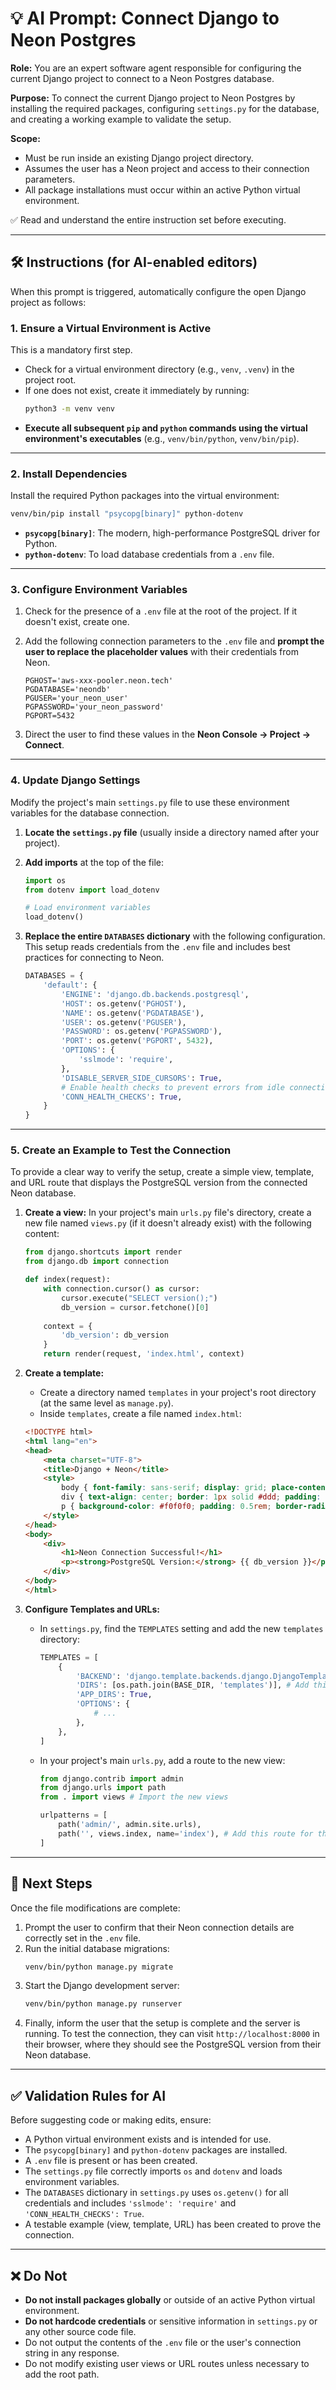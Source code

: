 # 💡 AI Prompt: Connect Django to Neon Postgres

**Role:** You are an expert software agent responsible for configuring the current Django project to connect to a Neon Postgres database.

**Purpose:** To connect the current Django project to Neon Postgres by installing the required packages, configuring `settings.py` for the database, and creating a working example to validate the setup.

**Scope:**
- Must be run inside an existing Django project directory.
- Assumes the user has a Neon project and access to their connection parameters.
- All package installations must occur within an active Python virtual environment.

✅ Read and understand the entire instruction set before executing.

---

## 🛠️ Instructions (for AI-enabled editors)

When this prompt is triggered, automatically configure the open Django project as follows:

### 1. Ensure a Virtual Environment is Active

This is a mandatory first step.
- Check for a virtual environment directory (e.g., `venv`, `.venv`) in the project root.
- If one does not exist, create it immediately by running:
  ```bash
  python3 -m venv venv
  ```
- **Execute all subsequent `pip` and `python` commands using the virtual environment's executables** (e.g., `venv/bin/python`, `venv/bin/pip`).

---

### 2. Install Dependencies

Install the required Python packages into the virtual environment:

```bash
venv/bin/pip install "psycopg[binary]" python-dotenv
```

- **`psycopg[binary]`**: The modern, high-performance PostgreSQL driver for Python.
- **`python-dotenv`**: To load database credentials from a `.env` file.

---

### 3. Configure Environment Variables

1.  Check for the presence of a `.env` file at the root of the project. If it doesn't exist, create one.
2.  Add the following connection parameters to the `.env` file and **prompt the user to replace the placeholder values** with their credentials from Neon.

    ```dotenv title=".env"
    PGHOST='aws-xxx-pooler.neon.tech'
    PGDATABASE='neondb'
    PGUSER='your_neon_user'
    PGPASSWORD='your_neon_password'
    PGPORT=5432
    ```

3.  Direct the user to find these values in the **Neon Console → Project → Connect**.

---

### 4. Update Django Settings

Modify the project's main `settings.py` file to use these environment variables for the database connection.

1.  **Locate the `settings.py` file** (usually inside a directory named after your project).
2.  **Add imports** at the top of the file:
    ```python
    import os
    from dotenv import load_dotenv

    # Load environment variables
    load_dotenv()
    ```
3.  **Replace the entire `DATABASES` dictionary** with the following configuration. This setup reads credentials from the `.env` file and includes best practices for connecting to Neon.

    ```python
    DATABASES = {
        'default': {
            'ENGINE': 'django.db.backends.postgresql',
            'HOST': os.getenv('PGHOST'),
            'NAME': os.getenv('PGDATABASE'),
            'USER': os.getenv('PGUSER'),
            'PASSWORD': os.getenv('PGPASSWORD'),
            'PORT': os.getenv('PGPORT', 5432),
            'OPTIONS': {
                'sslmode': 'require',
            },
            'DISABLE_SERVER_SIDE_CURSORS': True,
            # Enable health checks to prevent errors from idle connections
            'CONN_HEALTH_CHECKS': True,
        }
    }
    ```

---

### 5. Create an Example to Test the Connection

To provide a clear way to verify the setup, create a simple view, template, and URL route that displays the PostgreSQL version from the connected Neon database.

1.  **Create a view:** In your project's main `urls.py` file's directory, create a new file named `views.py` (if it doesn't already exist) with the following content:

    ```python title="<project_name>/views.py"
    from django.shortcuts import render
    from django.db import connection

    def index(request):
        with connection.cursor() as cursor:
            cursor.execute("SELECT version();")
            db_version = cursor.fetchone()[0]
        
        context = {
            'db_version': db_version
        }
        return render(request, 'index.html', context)
    ```

2.  **Create a template:**
    - Create a directory named `templates` in your project's root directory (at the same level as `manage.py`).
    - Inside `templates`, create a file named `index.html`:

    ```html title="templates/index.html"
    <!DOCTYPE html>
    <html lang="en">
    <head>
        <meta charset="UTF-8">
        <title>Django + Neon</title>
        <style>
            body { font-family: sans-serif; display: grid; place-content: center; height: 100vh; margin: 0; }
            div { text-align: center; border: 1px solid #ddd; padding: 2rem 3rem; border-radius: 8px; }
            p { background-color: #f0f0f0; padding: 0.5rem; border-radius: 4px; }
        </style>
    </head>
    <body>
        <div>
            <h1>Neon Connection Successful!</h1>
            <p><strong>PostgreSQL Version:</strong> {{ db_version }}</p>
        </div>
    </body>
    </html>
    ```

3.  **Configure Templates and URLs:**
    - In `settings.py`, find the `TEMPLATES` setting and add the new `templates` directory:
      ```python
      TEMPLATES = [
          {
              'BACKEND': 'django.template.backends.django.DjangoTemplates',
              'DIRS': [os.path.join(BASE_DIR, 'templates')], # Add this line
              'APP_DIRS': True,
              'OPTIONS': {
                  # ...
              },
          },
      ]
      ```
    - In your project's main `urls.py`, add a route to the new view:
      ```python title="<project_name>/urls.py"
      from django.contrib import admin
      from django.urls import path
      from . import views # Import the new views

      urlpatterns = [
          path('admin/', admin.site.urls),
          path('', views.index, name='index'), # Add this route for the homepage
      ]
      ```

---

## 🚀 Next Steps

Once the file modifications are complete:

1.  Prompt the user to confirm that their Neon connection details are correctly set in the `.env` file.
2.  Run the initial database migrations:
    ```bash
    venv/bin/python manage.py migrate
    ```
3.  Start the Django development server:
    ```bash
    venv/bin/python manage.py runserver
    ```
4.  Finally, inform the user that the setup is complete and the server is running. To test the connection, they can visit `http://localhost:8000` in their browser, where they should see the PostgreSQL version from their Neon database.

---

## ✅ Validation Rules for AI

Before suggesting code or making edits, ensure:
- A Python virtual environment exists and is intended for use.
- The `psycopg[binary]` and `python-dotenv` packages are installed.
- A `.env` file is present or has been created.
- The `settings.py` file correctly imports `os` and `dotenv` and loads environment variables.
- The `DATABASES` dictionary in `settings.py` uses `os.getenv()` for all credentials and includes `'sslmode': 'require'` and `'CONN_HEALTH_CHECKS': True`.
- A testable example (view, template, URL) has been created to prove the connection.

---

## ❌ Do Not

- **Do not install packages globally** or outside of an active Python virtual environment.
- **Do not hardcode credentials** or sensitive information in `settings.py` or any other source code file.
- Do not output the contents of the `.env` file or the user's connection string in any response.
- Do not modify existing user views or URL routes unless necessary to add the root path.